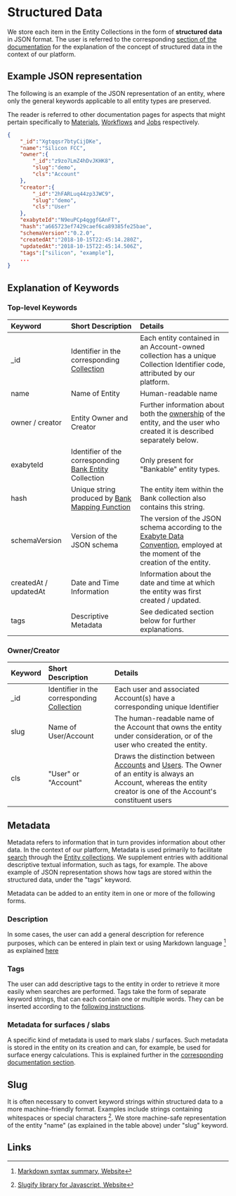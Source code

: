 # Structured Data

We store each item in the Entity Collections in the form of **structured data** in JSON format. The user is referred to the corresponding [section of the documentation](../data-structured/overview.md) for the explanation of the concept of structured data in the context of our platform.

## Example JSON representation

The following is an example of the JSON representation of an entity, where only the general keywords applicable to all entity types are preserved. 

The reader is referred to other documentation pages for aspects that might pertain specifically to [Materials](../materials/data.md), [Workflows](../workflows/data/workflows.md) and [Jobs](../jobs/data.md) respectively. 

```json
{
    "_id":"Xgtqqsr7btyCijDKe",
    "name":"Silicon FCC",
    "owner":{
        "_id":"z9zo7LmZ4hDvJKHK8",
        "slug":"demo",
        "cls":"Account"
    },
    "creator":{
        "_id":"2hFARLuq44zp3JWC9",
        "slug":"demo",
        "cls":"User"
    },
    "exabyteId":"N9euPCp4qggfGAnFT",
    "hash":"a665723ef7429caef6ca89385fe25bae",
    "schemaVersion":"0.2.0",
    "createdAt":"2018-10-15T22:45:14.280Z",
    "updatedAt":"2018-10-15T22:45:14.506Z",
    "tags":["silicon", "example"],
    ...
}

```

## Explanation of Keywords

### Top-level Keywords

| Keyword    |  Short Description      | Details        | 
| :-------- |:----------- |:------------- |
| _id | Identifier in the corresponding [Collection](../accounts/collections.md) | Each entity contained in an Account-owned collection has a unique Collection Identifier code, attributed by our platform. |
| name | Name of Entity | Human-readable name |
| owner / creator | Entity Owner and Creator | Further information about both the [ownership](ownership.md) of the entity, and the user who created it is described separately below. |
| exabyteId      | Identifier of the corresponding [Bank Entity](bank.md) Collection | Only present for "Bankable" entity types. |
| hash |  Unique string produced by [Bank Mapping Function](bank.md) |  The entity item within the Bank collection also contains this string.   |
| schemaVersion |  Version of the JSON schema | The version of the JSON schema according to the [Exabyte Data Convention](../data-structured/overview.md), employed at the moment of the creation of the entity.  |
| createdAt / updatedAt  | Date and Time Information  | Information about the date and time at which the entity was first created / updated.  |
| tags | Descriptive Metadata  | See dedicated section below for further explanations. |

### Owner/Creator

| Keyword    |  Short Description      | Details        | 
| :-------- |:----------- |:------------- |
| _id | Identifier in the corresponding [Collection](../accounts/collections.md) | Each user and associated Account(s) have a corresponding unique Identifier |
| slug | Name of User/Account | The human-readable name of the Account that owns the entity under consideration, or of the user who created the entity. |
| cls  | "User" or "Account" | Draws the distinction between [Accounts](../accounts/overview.md) and [Users](../accounts/users.md). The Owner of an entity is always an Account, whereas the entity creator is one of the Account's constituent users |


## Metadata

Metadata refers to information that in turn provides information about other data. In the context of our platform, Metadata is used primarily to facilitate [search](actions/search.md) through the [Entity collections](../accounts/collections.md). We supplement entries with additional descriptive textual information, such as tags, for example. The above example of JSON representation shows how tags are stored within the structured data, under the "tags" keyword.

Metadata can be added to an entity item in one or more of the following forms. 

### Description

In some cases, the user can add a general description for reference purposes, which can be entered in plain text or using Markdown language [^1] as explained [here](actions/metadata.md#edit-description)

### Tags

The user can add descriptive tags to the entity in order to retrieve it more easily when searches are performed. Tags take the form of separate keyword strings, that can each contain one or multiple words. They can be inserted according to the [following instructions](actions/metadata.md#edit-tags).

### Metadata for surfaces / slabs

A specific kind of metadata is used to mark slabs / surfaces. Such metadata is stored in the entity on its creation and can, for example, be used for surface energy calculations. This is explained further in the [corresponding documentation section](../materials-designer/header-menu/advanced/surface-slab/#structural-metadata).

## Slug

It is often necessary to convert keyword strings within structured data to a more machine-friendly format. Examples include strings containing whitespaces or special characters [^2]. We store machine-safe representation of the entity "name" (as explained in the table above) under "slug" keyword.

## Links

[^1]: [Markdown syntax summary, Website](https://daringfireball.net/projects/markdown/syntax)
[^2]: [Slugify library for Javascript, Website](https://www.npmjs.com/package/slugify)
